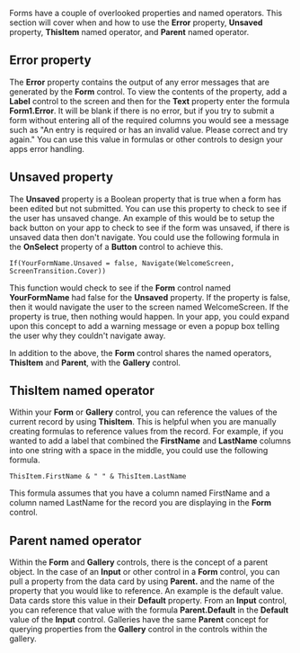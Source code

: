Forms have a couple of overlooked properties and named operators. This
section will cover when and how to use the **Error** property,
**Unsaved** property, **ThisItem** named operator, and **Parent** named
operator.

Error property 
---------------

The **Error** property contains the output of any error messages
that are generated by the **Form** control. To view the contents of the
property, add a **Label** control to the screen and then for the
**Text** property enter the formula **Form1.Error**. It will be blank if
there is no error, but if you try to submit a form without entering all
of the required columns you would see a message such as "An entry is
required or has an invalid value. Please correct and try again." You can
use this value in formulas or other controls to design your apps error
handling.

Unsaved property
----------------

The **Unsaved** property is a Boolean property that is true when a form
has been edited but not submitted. You can use this property to check to
see if the user has unsaved change. An example of this would be to setup
the back button on your app to check to see if the form was unsaved, if
there is unsaved data then don't navigate. You could use the following
formula in the **OnSelect** property of a **Button** control to achieve
this.

```
If(YourFormName.Unsaved = false, Navigate(WelcomeScreen, ScreenTransition.Cover))
```

This function would check to see if the **Form** control named
**YourFormName** had false for the **Unsaved** property. If the property is
false, then it would navigate the user to the screen named
WelcomeScreen. If the property is true, then nothing would happen. In
your app, you could expand upon this concept to add a warning message or
even a popup box telling the user why they couldn't navigate away.

In addition to the above, the **Form** control shares the named
operators, **ThisItem** and **Parent**, with the **Gallery** control.

ThisItem named operator
-----------------------

Within your **Form** or **Gallery** control, you can reference the
values of the current record by using **ThisItem**. This is helpful when
you are manually creating formulas to reference values from the record.
For example, if you wanted to add a label that combined the
**FirstName** and **LastName** columns into one string with a space in
the middle, you could use the following formula.

```
ThisItem.FirstName & " " & ThisItem.LastName
```

This formula assumes that you have a column named FirstName and a column
named LastName for the record you are displaying in the **Form** control.

Parent named operator
---------------------

Within the **Form** and **Gallery** controls, there is the concept of a
parent object. In the case of an **Input** or other control in a
**Form** control, you can pull a property from the data card by using
**Parent.** and the name of the property that you would like to
reference. An example is the default value. Data cards store this value
in their **Default** property. From an **Input** control, you can reference
that value with the formula **Parent.Default** in the **Default** value
of the **Input** control. Galleries have the same **Parent** concept
for querying properties from the **Gallery** control in the controls
within the gallery.
 
